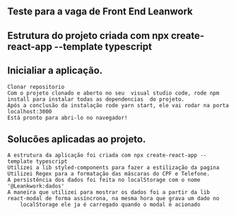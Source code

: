 ## Teste para a vaga de Front End Leanwork

## Estrutura do projeto criada com npx create-react-app --template typescript


## Inicialiar a aplicação.
    
    Clonar repositorio
    Com o projeto clonado e aberto no seu  visual studio code, rode npm install para instalar todas as dependencias  do projeto.
    Após a conclusão da instalação rode yarn start, ele vai rodar na porta localhost:3000
    Está pronto para abri-lo no navegador!
    
## Solucões aplicadas ao projeto.

    A estrutura da aplicação foi criada com npx create-react-app --template typescript
    Utilizei a lib styled-components para fazer a estilização da pagina 
    Utilizei Regex para a formatação das máscaras do CPF e Telefone.
    A persistência dos dados foi feita no localStorage com o nome '@Leankwork:dados'
    A maneira que utilizei para mostrar os dados foi a partir da lib react-modal de forma assíncrona, na mesma hora que grava um dado no 
        localStorage ele ja é carregado quando o modal é acionado
